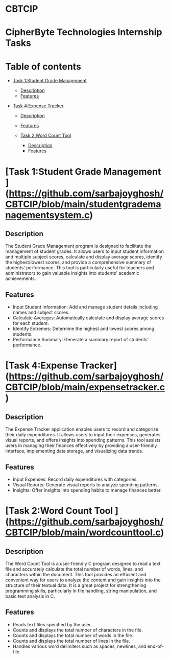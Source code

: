# CBTCIP
CipherByte Technologies Internship Tasks
===========================================
Table of contents
=================
<!--ts-->

* [Task 1:Student Grade Management ](#task-1-student-grade-management)
    * [Description](#description)
    * [Features](#features)
    


* [Task 4:Expense Tracker](#task-4-expense-tracker)
    * [Description](#description)
    * [Features](#features)

  * [Task 2:Word Count Tool ](#task-2-word-count-tool)
    * [Description](#description)
    * [Features](#features)

<!--te-->

[Task 1:Student Grade Management ]
(https://github.com/sarbajoyghosh/CBTCIP/blob/main/studentgrademanagementsystem.c)
================================

Description
-----------
The Student Grade Management program is designed to facilitate the management of student grades. It allows users to input student information and multiple subject scores, calculate and display average scores, identify the highest/lowest scores, and provide a comprehensive summary of students' performance. This tool is particularly useful for teachers and administrators to gain valuable insights into students' academic achievements.


Features
---------
* Input Student Information: Add and manage student details including names and subject scores.
* Calculate Averages: Automatically calculate and display average scores for each student.
* Identify Extremes: Determine the highest and lowest scores among students.
* Performance Summary: Generate a summary report of students' performance.


[Task 4:Expense Tracker]
(https://github.com/sarbajoyghosh/CBTCIP/blob/main/expensetracker.c)
========================


Description
------------
The Expense Tracker application enables users to record and categorize their daily expenditures. It allows users to input their expenses, generates visual reports, and offers insights into spending patterns. This tool assists users in managing their finances effectively by providing a user-friendly interface, implementing data storage, and visualizing data trends.

Features
----------
* Input Expenses: Record daily expenditures with categories.
* Visual Reports: Generate visual reports to analyze spending patterns.
* Insights: Offer insights into spending habits to manage finances better.


[Task 2:Word Count Tool ]
(https://github.com/sarbajoyghosh/CBTCIP/blob/main/wordcounttool.c)
=========================

Description
------------
The Word Count Tool is a user-friendly C program designed to read a text file and accurately calculate the total number of words, lines, and characters within the document. This tool provides an efficient and convenient way for users to analyze the content and gain insights into the structure of their textual data. It is a great project for strengthening programming skills, particularly in file handling, string manipulation, and basic text analysis in C.

Features
---------
* Reads text files specified by the user.
* Counts and displays the total number of characters in the file.
* Counts and displays the total number of words in the file.
* Counts and displays the total number of lines in the file.
* Handles various word delimiters such as spaces, newlines, and end-of-file.
